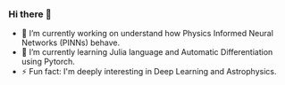 ### Hi there 👋


- 🔭 I’m currently working on understand how Physics Informed Neural Networks (PINNs) behave.
- 🌱 I’m currently learning Julia language and Automatic Differentiation using Pytorch.
- ⚡ Fun fact: I'm deeply interesting in Deep Learning and Astrophysics.
